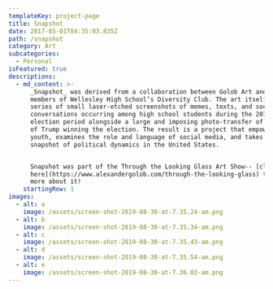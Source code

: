 ```yaml
---
templateKey: project-page
title: Snapshot
date: 2017-05-01T04:35:03.835Z
path: /snapshot
category: Art
subcategories:
  - Personal
isFeatured: true
descriptions:
  - md_content: >-
      _Snapshot_ was derived from a collaboration between Golob Art and the
      members of Wellesley High School’s Diversity Club. The art itself places a
      series of small laser-etched screenshots of memes, texts, and social media
      conversations occurring among high school students during the 2016
      election period alongside a large and imposing photo-transfer of a photo
      of Trump winning the election. The result is a project that empowers
      youth, examines the role and language of social media, and takes an honest
      snapshot of political dynamics in the United States.


      Snapshot was part of the Through the Looking Glass Art Show-- [click
      here](https://www.alexandergolob.com/through-the-looking-glass) to learn
      more about it!
    startingRow: 1
images:
  - alt: a
    image: /assets/screen-shot-2019-08-30-at-7.35.24-am.png
  - alt: b
    image: /assets/screen-shot-2019-08-30-at-7.35.34-am.png
  - alt: c
    image: /assets/screen-shot-2019-08-30-at-7.35.43-am.png
  - alt: d
    image: /assets/screen-shot-2019-08-30-at-7.35.54-am.png
  - alt: e
    image: /assets/screen-shot-2019-08-30-at-7.36.03-am.png
---
```


